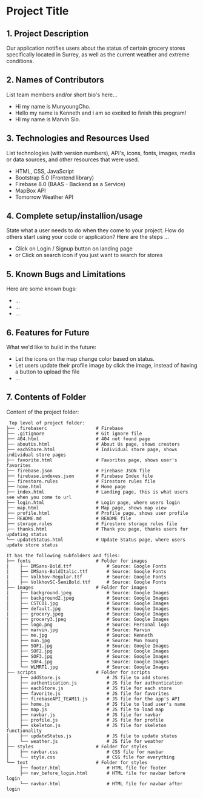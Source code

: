# Project Title

## 1. Project Description
Our application notifies users about the status of certain grocery stores specifically located in Surrey, as well as the current weather and extreme conditions.

## 2. Names of Contributors
List team members and/or short bio's here... 
* Hi my name is MunyoungCho. 
* Hello my name is Kenneth and i am so excited to finish this program!
* Hi my name is Marvin Sio.
	
## 3. Technologies and Resources Used
List technologies (with version numbers), API's, icons, fonts, images, media or data sources, and other resources that were used.
* HTML, CSS, JavaScript
* Bootstrap 5.0 (Frontend library)
* Firebase 8.0 (BAAS - Backend as a Service)
* MapBox API
* Tomorrow Weather API

## 4. Complete setup/installion/usage
State what a user needs to do when they come to your project.  How do others start using your code or application?
Here are the steps ...
* Click on Login / Signup button on landing page
* or Click on search icon if you just want to search for stores

## 5. Known Bugs and Limitations
Here are some known bugs:
* ...
* ...
* ...

## 6. Features for Future
What we'd like to build in the future:
* Let the icons on the map change color based on status.
* Let users update their profile image by click the image, instead of having a button to upload the file
* ...
	
## 7. Contents of Folder
Content of the project folder:

```
 Top level of project folder: 
├── .firebaserc                  # Firebase
├── .gitignore                   # Git ignore file
├── 404.html                     # 404 not found page
├── aboutUs.html                 # About Us page, shows creators
├── eachStore.html               # Individual store page, shows individual store pages
├── favorite.html                # Favorites page, shows user's favorites
├── firebase.json                # Firebase JSON file
├── firebase.indexes.json        # Firebase Index file
├── firestore.rules              # Firestore rules file
├── home.html                    # Home page
├── index.html                   # Landing page, this is what users see when you come to url
├── login.html                   # Login page, where users login
├── map.html                     # Map page, shows map view
├── profile.html                 # Profile page, shows user profile
├── README.md                    # README file
├── storage.rules                # Firestore storage rules file
├── thanks.html                  # Thank you page, thanks users for updating status
└── updateStatus.html            # Update Status page, where users update store status 

It has the following subfolders and files:
├── fonts                        # Folder for images
|    ├── DMSans-Bold.ttf             # Source: Google Fonts
|    ├── DMSans-BoldItalic.ttf       # Source: Google Fonts
|    ├── Volkhov-Regular.ttf         # Source: Google Fonts
|    ├── VolkhovSC-SemiBold.ttf      # Source: Google Fonts
├── images                       # Folder for images
|    ├── background.jpeg             # Source: Google Images
|    ├── background2.jpeg            # Source: Google Images
│    ├── CSTCO1.jpg                  # Source: Google Images
│    ├── default.jpg                 # Source: Google Images
|    ├── grocery.jpeg                # Source: Google Images
|    ├── grocery3.jpeg               # Source: Google Images
│    ├── logo.png                    # Source: Personal logo
│    ├── marvin.jpg                  # Source: Marvin
│    ├── me.jpg                      # Source: Kenneth
│    ├── mun.jpg                     # Source: Mun Young
│    ├── SOF1.jpg                    # Source: Google Images
│    ├── SOF2.jpg                    # Source: Google Images
│    ├── SOF3.jpg                    # Source: Google Images
│    ├── SOF4.jpg                    # Source: Google Images
│    └── WLMRT1.jpg                  # Source: Google Images
├── scripts                      # Folder for scripts
│    ├── addStore.js                 # JS file to add stores
│    ├── authentication.js           # JS file for authentication
│    ├── eachStore.js                # JS file for each store
│    ├── favorite.js                 # JS file for favorites
│    ├── firebaseAPI_TEAM11.js       # JS file for the app's API
│    ├── home.js                     # JS file to load user's name
│    ├── map.js                      # JS file to load map
│    ├── navbar.js                   # JS file for navbar
│    ├── profile.js                  # JS file for profile
│    ├── skeleton.js                 # JS file for skeleton functionality
│    ├── updateStatus.js             # JS file to update status
│    └── weather.js                  # JS file for weather
├── styles                       # Folder for styles
│    ├── navbar.css                  # CSS file for navbar
│    └── style.css                   # CSS file for everything
└── text                         # Folder for styles
     ├── footer.html                 # HTML file for footer
     ├── nav_before_login.html       # HTML file for navbar before login
     └── navbar.html                 # HTML file for navbar after login


